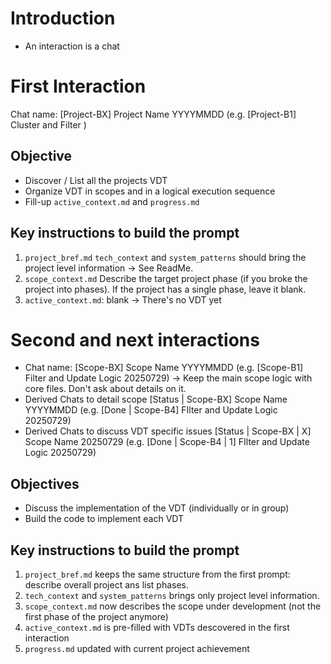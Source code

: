 # Introduction
- An interaction is a chat

# First Interaction
Chat name: [Project-BX] Project Name YYYYMMDD (e.g. [Project-B1] Cluster and Filter )
## Objective
- Discover / List all the projects VDT
- Organize VDT in scopes and in a logical execution sequence
- Fill-up `active_context.md` and `progress.md`

## Key instructions to build the prompt
1. `project_bref.md` `tech_context` and `system_patterns` should bring the project level information -> See ReadMe.
2. `scope_context.md` Describe the target project phase (if you broke the project into phases). If the project has a single phase, leave it blank.
3. `active_context.md`: blank -> There's no VDT yet

# Second and next interactions
- Chat name: [Scope-BX] Scope Name YYYYMMDD (e.g. [Scope-B1] Filter and Update Logic 20250729) -> Keep the main scope logic with core files. Don't ask about details on it.
- Derived Chats to detail scope [Status | Scope-BX] Scope Name YYYYMMDD (e.g. [Done | Scope-B4] FIlter and Update Logic 20250729)
- Derived Chats to discuss VDT specific issues [Status | Scope-BX | X] Scope Name 20250729 (e.g. [Done | Scope-B4 | 1] FIlter and Update Logic 20250729)
## Objectives
- Discuss the implementation of the VDT (individually or in group)
- Build the code to implement each VDT


## Key instructions to build the prompt
1. `project_bref.md` keeps the same structure from the first prompt: describe overall project ans list phases.
2. `tech_context` and `system_patterns` brings only project level information.
3. `scope_context.md` now describes the scope under development (not the first phase of the project anymore)
4. `active_context.md` is pre-filled with VDTs descovered in the first interaction
5. `progress.md` updated with current project achievement

